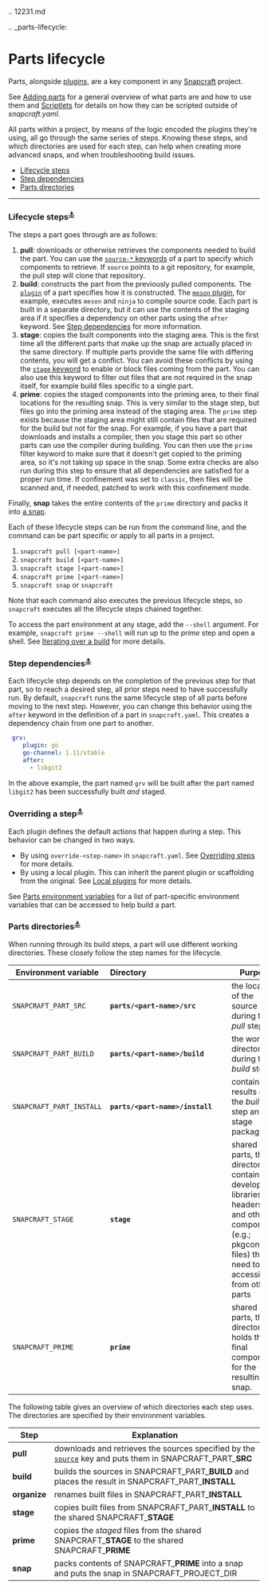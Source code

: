 .. 12231.md

.. _parts-lifecycle:

# Parts lifecycle

Parts, alongside [plugins](snapcraft-plugins.md), are a key component in any [Snapcraft](snapcraft-overview.md) project.

See [Adding parts](adding-parts.md) for a general overview of what parts are and how to use them and [Scriptlets](override-build-steps.md) for details on how they can be scripted outside of _snapcraft.yaml_.

All parts within a project, by means of the logic encoded the plugins they're using, all go through the same series of steps. Knowing these steps, and which directories are used for each step, can help when creating more advanced snaps, and when troubleshooting build issues.

- [Lifecycle steps](#parts-lifecycle-heading--steps)
- [Step dependencies](#parts-lifecycle-heading--step-dependencies)
- [Parts directories](#parts-lifecycle-heading--parts-directories)

---

<h3 id='parts-lifecycle-heading--steps'>Lifecycle steps<sup><a href=#parts-lifecycle-heading--steps>⚓</a></sup></h3>

The steps a part goes through are as follows:

1. **pull**: downloads or otherwise retrieves the components needed to build the part. You can use the [`source-*` keywords](snapcraft-parts-metadata.md#parts-lifecycle-heading--source) of a part to specify which components to retrieve. If `source` points to a git repository, for example, the pull step will clone that repository.
1. **build**: constructs the part from the previously pulled components. The [`plugin`](snapcraft-plugins.md) of a part specifies how it is constructed. The [`meson` plugin](the-meson-plugin.md), for example, executes `meson` and `ninja` to compile source code. Each part is built in a separate directory, but it can use the contents of the staging area if it specifies a dependency on other parts using the `after` keyword. See [Step dependencies](#parts-lifecycle-heading--step-dependencies) for more information.
1. **stage**: copies the built components into the staging area. This is the first time all the different parts that make up the snap are actually placed in the same directory. If multiple parts provide the same file with differing contents, you will get a conflict. You can avoid these conflicts by using the [`stage` keyword](snapcraft-parts-metadata.md#parts-lifecycle-heading--stage) to enable or block files coming from the part. You can also use this keyword to filter out files that are not required in the snap itself, for example build files specific to a single part.
1. **prime**: copies the staged components into the priming area, to their final locations for the resulting snap. This is very similar to the stage step, but files go into the priming area instead of the staging area. The `prime` step exists because the staging area might still contain files that are required for the build but not for the snap. For example, if you have a part that downloads and installs a compiler, then you stage this part so other parts can use the compiler during building. You can then use the `prime` filter keyword to make sure that it doesn't get copied to the priming area, so it's not taking up space in the snap. Some extra checks are also run during this step to ensure that all dependencies are satisfied for a proper run time. If confinement was set to `classic`, then files will be scanned and, if needed, patched to work with this confinement mode.

Finally, **snap** takes the entire contents of the `prime` directory and packs it into [a snap](the-snap-format.md).

Each of these lifecycle steps can be run from the command line, and the command can be part specific or apply to all parts in a project.

1. `snapcraft pull [<part-name>]`
1. `snapcraft build [<part-name>]`
1. `snapcraft stage [<part-name>]`
1. `snapcraft prime [<part-name>]`
1. `snapcraft snap` or `snapcraft`

Note that each command also executes the previous lifecycle steps, so `snapcraft` executes all the lifecycle steps chained together.

To access the part environment at any stage, add the `--shell` argument. For example, `snapcraft prime --shell` will run up to the *prime* step and open a shell. See [Iterating over a build](iterating-over-a-build.md) for more details.

<h3 id='parts-lifecycle-heading--step-dependencies'>Step dependencies<sup><a href=#parts-lifecycle-heading--step-dependencies>⚓</a></sup></h3>

Each lifecycle step depends on the completion of the previous step for that part, so to reach a desired step, all prior steps need to have successfully run. By default, `snapcraft` runs the same lifecycle step of all parts before moving to the next step. However, you can change this behavior using the `after` keyword in the definition of a part in `snapcraft.yaml`. This creates a dependency chain from one part to another.

```yaml
 grv:
    plugin: go
    go-channel: 1.11/stable
    after:
      - libgit2
```

In the above example, the part named `grv` will be built after the part named `libgit2` has been successfully built _and_ staged.

<h3 id='parts-lifecycle-heading--overriding-steps'>Overriding a step<sup><a href=#parts-lifecycle-heading--overriding-steps>⚓</a></sup></h3>

Each plugin defines the default actions that happen during a step. This behavior can be changed in two ways.

- By using `override-<step-name>` in `snapcraft.yaml`. See [Overriding steps](override-build-steps.md) for more details.
- By using a local plugin.  This can inherit the parent plugin or scaffolding from the original. See [Local plugins](writing-local-plugins.md) for more details.

See [Parts environment variables](parts-environment-variables.md) for a list of part-specific environment variables that can be accessed to help build a part.

<h3 id='parts-lifecycle-heading--parts-directories'>Parts directories<sup><a href=#parts-lifecycle-heading--parts-directories>⚓</a></sup></h3>

When running through its build steps, a part will use different working directories. These closely follow the step names for the lifecycle.

| Environment variable | Directory&nbsp;&nbsp;&nbsp;&nbsp;&nbsp;&nbsp;&nbsp;&nbsp;&nbsp;&nbsp;&nbsp;&nbsp;&nbsp;&nbsp;&nbsp;&nbsp;&nbsp;&nbsp;&nbsp;&nbsp;&nbsp;&nbsp;&nbsp;&nbsp;&nbsp;&nbsp;&nbsp;&nbsp;&nbsp;&nbsp;&nbsp;&nbsp;&nbsp;&nbsp;&nbsp;&nbsp; | Purpose |
|--|--|--|
| `SNAPCRAFT_PART_SRC` | **`parts/<part-name>/src`** | the location of the source during the *pull* step |
| `SNAPCRAFT_PART_BUILD` | **`parts/<part-name>/build`** | the working directory during the *build* step |
| `SNAPCRAFT_PART_INSTALL`| **`parts/<part-name>/install`** | contains the results of the *build* step and the stage packages. |
| `SNAPCRAFT_STAGE` | **`stage`** | shared by all parts, this directory contains the development libraries, headers, and other components (e.g.; pkgconfig files) that need to be accessible from other parts |
| `SNAPCRAFT_PRIME` | **`prime`** | shared by all parts, this directory holds the final components for the resulting snap. |

The following table gives an overview of which directories each step uses. The directories are specified by their environment variables.

<!--
| Step | Explanation | Source&nbsp;directory&nbsp;&nbsp;&nbsp;&nbsp;&nbsp;&nbsp;&nbsp;&nbsp;&nbsp;&nbsp;&nbsp;&nbsp;&nbsp;&nbsp;&nbsp;&nbsp;&nbsp;&nbsp;&nbsp;&nbsp;&nbsp;&nbsp;&nbsp;&nbsp;| Result directory |
|--|--|--|--|
| **pull** | downloads and retrieves the sources | *as specified by [`source`](snapcraft-parts-metadata.md#parts-lifecycle-heading--source) key* | SNAPCRAFT_PART_**SRC** |
| **build** <br> *organise*  | builds the part <br> renames built files | SNAPCRAFT_PART_**BUILD** <br> SNAPCRAFT_PART_**INSTALL** | SNAPCRAFT_PART_**INSTALL** <br> SNAPCRAFT_PART_**INSTALL** |
| **stage** | copies built files to shared stage directory | SNAPCRAFT_PART_**INSTALL** | SNAPCRAFT_**STAGE** |
| **prime** | copies staged files to shared prime directory | SNAPCRAFT_PART_**INSTALL*** | SNAPCRAFT_**PRIME** |
| **snap** | packs contents of prime directory into a snap | SNAPCRAFT_**PRIME** | SNAPCRAFT_PROJECT_DIR |
-->

| Step | Explanation |
|--|--|
| **pull** | downloads and retrieves the sources specified by the [`source`](snapcraft-parts-metadata.md#parts-lifecycle-heading--source) key and puts them in SNAPCRAFT_PART_**SRC** |
| **build** | builds the sources in SNAPCRAFT_PART_**BUILD** and places the result in SNAPCRAFT_PART_**INSTALL** |
| **organize** | renames built files in SNAPCRAFT_PART_**INSTALL** |
| **stage** | copies built files from SNAPCRAFT_PART_**INSTALL** to the shared SNAPCRAFT_**STAGE** |
| **prime** | copies the *staged* files from the shared SNAPCRAFT_**STAGE** to the shared SNAPCRAFT_**PRIME** |
| **snap** | packs contents of SNAPCRAFT_**PRIME** into a snap and puts the snap in SNAPCRAFT_PROJECT_DIR |